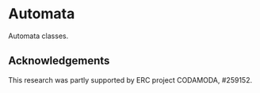 # Automata
Automata classes.

## Acknowledgements

This research was partly supported by ERC project CODAMODA, #259152.
